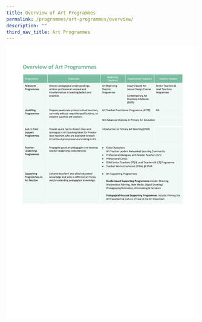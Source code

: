 ```yaml
---
title: Overview of Art Programmes
permalink: /programmes/art-programmes/overview/
description: ""
third_nav_title: Art Programmes
---
```

![](/images/2-3-overview-of-art-programme.jpeg)